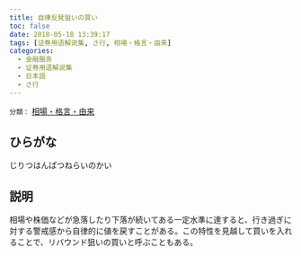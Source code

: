 ```yaml
---
title: 自律反発狙いの買い
toc: false
date: 2018-05-18 13:39:17
tags: [证券用语解说集, さ行, 相場・格言・由来]
categories:
  - 金融服务
  - 证券用语解说集
  - 日本語
  - さ行
---
```


`分類：` [相場・格言・由来](/tags/相場・格言・由来/)

## ひらがな

じりつはんぱつねらいのかい

## 説明

相場や株価などが急落したり下落が続いてある一定水準に達すると、行き過ぎに対する警戒感から自律的に値を戻すことがある。この特性を見越して買いを入れることで、リバウンド狙いの買いと呼ぶこともある。
